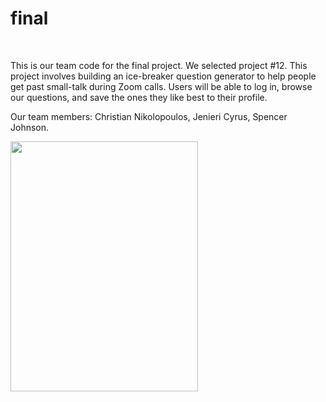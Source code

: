 # final

<br>
<p>This is our team code for the final project. We selected project #12. This project involves building an ice-breaker question generator to help people get past small-talk during Zoom calls. Users will be able to log in, browse our questions, and save the ones they like best to their profile. <p>
<p>Our team members: Christian Nikolopoulos, Jenieri Cyrus, Spencer Johnson.<p>

<p><img src="http://www.staffmanagement.com/wp-content/uploads/2016/03/SmallTalk.jpg"width="300" height="400" alt="">
          </p>
